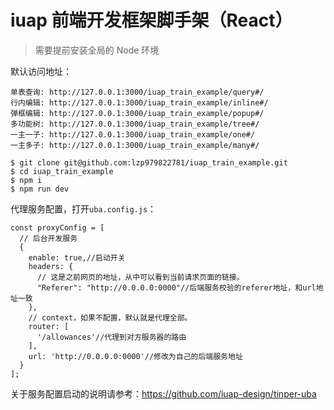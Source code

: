 
# iuap 前端开发框架脚手架（React）


> 需要提前安装全局的 Node 环境

默认访问地址：
```
单表查询: http://127.0.0.1:3000/iuap_train_example/query#/
行内编辑: http://127.0.0.1:3000/iuap_train_example/inline#/
弹框编辑: http://127.0.0.1:3000/iuap_train_example/popup#/
多功能树: http://127.0.0.1:3000/iuap_train_example/tree#/
一主一子: http://127.0.0.1:3000/iuap_train_example/one#/
一主多子: http://127.0.0.1:3000/iuap_train_example/many#/
```

```
$ git clone git@github.com:lzp979822781/iuap_train_example.git
$ cd iuap_train_example
$ npm i
$ npm run dev
```


代理服务配置，打开`uba.config.js`：

```
const proxyConfig = [
  // 后台开发服务
  {
    enable: true,//启动开关
    headers: {
      // 这是之前网页的地址，从中可以看到当前请求页面的链接。
      "Referer": "http://0.0.0.0:0000"//后端服务校验的referer地址，和url地址一致
    },
    // context，如果不配置，默认就是代理全部。
    router: [
      '/allowances'//代理到对方服务器的路由
    ],
    url: 'http://0.0.0.0:0000'//修改为自己的后端服务地址
  }
];
```

关于服务配置启动的说明请参考：https://github.com/iuap-design/tinper-uba



